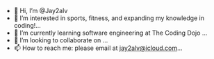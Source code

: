 - 👋 Hi, I’m @Jay2alv
- 👀 I’m interested in sports, fitness, and expanding my knowledge in coding!...
- 🌱 I’m currently learning software engineering at The Coding Dojo ...
- 💞️ I’m looking to collaborate on ...
- 📫 How to reach me: please email at jay2alv@icloud.com...

<!---
Jay2alv/Jay2alv is a ✨ special ✨ repository because its `README.md` (this file) appears on your GitHub profile.
You can click the Preview link to take a look at your changes.
--->
